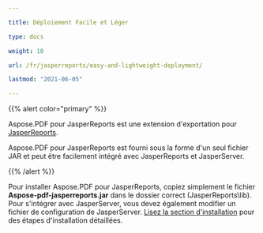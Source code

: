 ```yaml
---

title: Déploiement Facile et Léger

type: docs

weight: 10

url: /fr/jasperreports/easy-and-lightweight-deployment/

lastmod: "2021-06-05"

---
```




{{% alert color="primary" %}}



Aspose.PDF pour JasperReports est une extension d'exportation pour [JasperReports](http://www.jaspersoft.com/jasperreports).



Aspose.PDF pour JasperReports est fourni sous la forme d'un seul fichier JAR et peut être facilement intégré avec JasperReports et JasperServer.



{{% /alert %}}



Pour installer Aspose.PDF pour JasperReports, copiez simplement le fichier **Aspose-pdf-jasperreports.jar** dans le dossier correct (JasperReports\lib). Pour s'intégrer avec JasperServer, vous devez également modifier un fichier de configuration de JasperServer. [Lisez la section d'installation](/pdf/fr/jasperreports/installation/) pour des étapes d'installation détaillées.